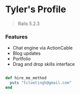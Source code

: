 # Tyler's Profile

> Rails 5.2.3 

### Features
* Chat engine via ActionCable
* Blog updates
* Portfolio
* Drag and drop skills interface


```ruby

def hire_me_method
  puts "tcloetingh@gmail.com"
end
